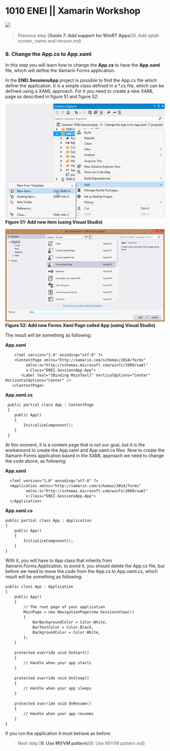 # 1010 ENEI || Xamarin Workshop

<MTMarkdownOptions output='html4'>
	<a href="https://github.com/XamCommunityWorkshop/SessionsApp"><img src="https://raw.githubusercontent.com/XamCommunityWorkshop/SessionsApp/Draft/Guides/ImagesForGuides/header.png"/></a>
</MTMarkdownOptions>

> Previous step [**Guide 7: Add support for WinRT Apps**](6. Add splah screen, name and version.md)

### 8. Change the App.cs to App.xaml


In this step you will learn how to change the **App.cs** to have the **App.xaml** file, which will define the Xamarin Forms application.

In the **ENEI.SessionsApp** project is possible to find the App.cs file which define the application. It is a simple class defined in a *.cs file, which can be defined using a XAML approach. For it you need to create a new XAML page as described in figure 51 and figure 52:


![**Figure 51:** Add new item (using Visual Studio)](ImagesForGuides/figure51.png)
**Figure 51: Add new item (using Visual Studio)**

![**Figure 52:** Add new Forms Xaml Page called App (using Visual Studio)](ImagesForGuides/figure52.png)
**Figure 52: Add new Forms Xaml Page called App (using Visual Studio)**

The result will be something as following:


**App.xaml**

	    <?xml version="1.0" encoding="utf-8" ?>
        <ContentPage xmlns="http://xamarin.com/schemas/2014/forms"
             xmlns:x="http://schemas.microsoft.com/winfx/2009/xaml"
             x:Class="ENEI.SessionsApp.App">
	       <Label Text="{Binding MainText}" VerticalOptions="Center" HorizontalOptions="Center" />
       </ContentPage>


**App.xaml.cs**


     public partial class App : ContentPage
     {
        public App()
        {
            InitializeComponent();
        }
     }


At this moment, it is a content page that is not our goal, but it is the workaround to create the App.xaml and App.xaml.cs files. Now to create the Xamarin Forms application based in the XAML approach we need to change the code above, as following:

**App.xaml**

 
      <?xml version="1.0" encoding="utf-8" ?>
      <Application xmlns="http://xamarin.com/schemas/2014/forms"
             xmlns:x="http://schemas.microsoft.com/winfx/2009/xaml"
             x:Class="ENEI.SessionsApp.App">
      </Application>	

 
**App.xaml.cs**


    public partial class App : Application
    {
        public App()
        {
            InitializeComponent();
        }
    }

 
With it, you will have to App class that inherits from Xamarin.Forms.Application, to avoid it, you should delete the App.cs file, but before we need to move the code from the App.cs to App.xaml.cs, which result will be something as following:
 
    public class App : Application
    {
        public App()
        {
            // The root page of your application
            MainPage = new NavigationPage(new SessionsView())
            {  
                BarBackgroundColor = Color.White,
                BarTextColor = Color.Black,
                BackgroundColor = Color.White,
            };
        }

        protected override void OnStart()
        {
            // Handle when your app starts
        }

        protected override void OnSleep()
        {
            // Handle when your app sleeps
        }

        protected override void OnResume()
        {
            // Handle when your app resumes
        }
    }


If you run the application it must behave as before.



> Next step [**9. Use MVVM pattern**](9. Use MVVM pattern.md)
